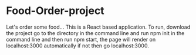 # Food-Order-project
Let's order some food...
This is a React based application. To run, download the project go to the directory in the command line and run npm init in the command line and then run npm start, the page will render on localhost:3000 automatically if not then go localhost:3000.
